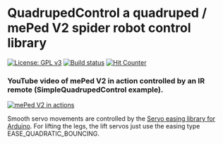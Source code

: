 # QuadrupedControl a quadruped / mePed V2 spider robot control library
[![License: GPL v3](https://img.shields.io/badge/License-GPLv3-blue.svg)](https://www.gnu.org/licenses/gpl-3.0)
[![Build status](https://travis-ci.org/ArminJo/ServoEasing.svg?branch=master)](https://travis-ci.org/ArminJo/QuadrupedControl)
[![Hit Counter](https://hitcounter.pythonanywhere.com/count/tag.svg?url=https%3A%2F%2Fgithub.com%2FArminJo%2FQuadrupedControl)](https://github.com/brentvollebregt/hit-counter)

### YouTube video of mePed V2 in action controlled by an IR remote (SimpleQuadrupedControl example).
[![mePed V2 in actions](https://i.ytimg.com/vi/MsIjTRRUyGU/hqdefault.jpg)](https://youtu.be/MsIjTRRUyGU)

Smooth servo movements are controlled by the [Servo easing library for Arduino](https://github.com/ArminJo/ServoEasing).
For lifting the legs, the lift servos just use the easing type EASE_QUADRATIC_BOUNCING.
